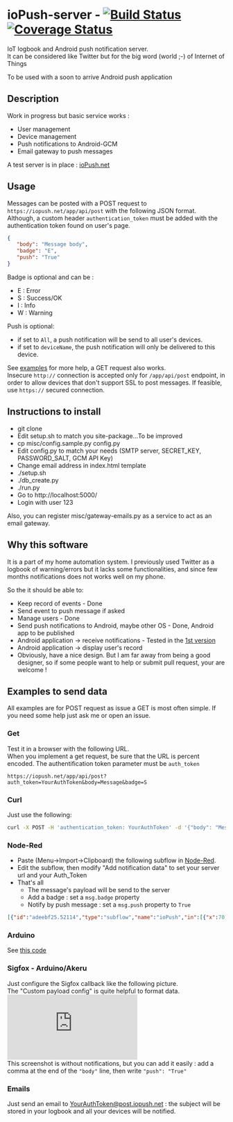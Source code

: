 # ioPush-server - [![Build Status](https://travis-ci.org/ioPush/ioPush-server.svg?branch=master)](https://travis-ci.org/ioPush/ioPush-server) [![Coverage Status](https://coveralls.io/repos/ioPush/ioPush-server/badge.svg?branch=master&service=github)](https://coveralls.io/github/ioPush/ioPush-server?branch=master)
IoT logbook and Android push notification server.  
It can be considered like Twitter but for the big word (world ;-) of Internet of Things

To be used with a soon to arrive Android push application

## Description
Work in progress but basic service works :
 * User management
 * Device management
 * Push notifications to Android-GCM
 * Email gateway to push messages

A test server is in place : [ioPush.net](https://iopush.net/app)

## Usage
Messages can be posted with a POST request to `https://iopush.net/app/api/post` with the following JSON format.  
Although, a custom header `authentication_token` must be added with the authentication token found on user's page.

```json
{
   "body": "Message body",
   "badge": "E",
   "push": "True"
}
```
Badge is optional and can be :
* E : Error
* S : Success/OK
* I : Info
* W : Warning  

Push is optional:
* if set to `All`, a push notification will be send to all user's devices.
* if set to `deviceName`, the push notification will only be delivered to this device.

See [examples](#examples-to-send-data) for more help, a GET request also works.  
Insecure `http://` connection is accepted only for `/app/api/post` endpoint, in order to allow devices that don't support SSL to post messages. If feasible, use `https://` secured connection.


## Instructions to install
 * git clone
 * Edit setup.sh to match you site-package...To be improved
 * cp misc/config.sample.py config.py
 * Edit config.py to match your needs (SMTP server, SECRET_KEY, PASSWORD_SALT, GCM API Key)
 * Change email address in index.html template
 * ./setup.sh
 * ./db_create.py
 * ./run.py
 * Go to http://localhost:5000/
 * Login with user 123
 
Also, you can register misc/gateway-emails.py as a service to act as an email gateway.
 
## Why this software
It is a part of my home automation system. I previously used Twitter as a logbook of warning/errors but it lacks some functionalities, and since few months notifications does not works well on my phone.

So the it should be able to:
 * Keep record of events - Done
 * Send event to push message if asked
 * Manage users - Done
 * Send push notifications to Android, maybe other OS - Done, Android app to be published
 * Android application -> receive notifications - Tested in the [1st version](https://github.com/Oliv4945/ioPush)
 * Android application -> display user's record
 * Obviously, have a nice design. But I am far away from being a good designer, so if some people want to help or submit pull request, your are welcome !

## Examples to send data
All examples are for POST request as issue a GET is most often simple. If you need some help just ask me or open an issue.
### Get
Test it in a browser with the following URL.  
When you implement a get request, be sure that the URL is percent encoded. The authentification token parameter must be `auth_token`
```
https://iopush.net/app/api/post?auth_token=YourAuthToken&body=Message&badge=S
```
### Curl
Just use the following:
```bash
curl -X POST -H 'authentication_token: YourAuthToken' -d '{"body": "Message send with curl", "badge": "I", "push": "True"}' https://iopush.net/app/api/post
```

### Node-Red
 * Paste (Menu->Import->Clipboard) the following subflow in [Node-Red](http://nodered.org).
 * Edit the subflow, then modify "Add notification data" to set your server url and your Auth_Token 
 * That's all
   * The message's payload will be send to the server
   * Add a badge : set a `msg.badge` property
   * Notify by push message : set a `msg.push` property to `True`
```JSON
[{"id":"adeebf25.52114","type":"subflow","name":"ioPush","in":[{"x":70,"y":70,"wires":[{"id":"43d1e4b1.bc2e1c"}]}],"out":[{"x":569,"y":108,"wires":[{"id":"a9684432.5697b8","port":0}]}]},{"id":"43d1e4b1.bc2e1c","type":"function","name":"Add notification data","func":"msg2 = {};\nmsg2.payload = {};\nmsg2.url = \"https://iopush.net/app/api/post\";\nmsg2.method = \"POST\";\nmsg2.headers = {\"authentication_token\": \"YourAuthToken\"};\nmsg2.payload.body = msg.payload;\nmsg2.payload.badge = msg.badge;\nmsg2.payload.push = msg.push;\nreturn msg2;","outputs":1,"noerr":0,"x":220,"y":70,"z":"adeebf25.52114","wires":[["31652b4f.ce9ad4"]]},{"id":"31652b4f.ce9ad4","type":"json","name":"","x":413,"y":71,"z":"adeebf25.52114","wires":[["a9684432.5697b8"]]},{"id":"a9684432.5697b8","type":"http request","name":"","method":"use","ret":"txt","url":"","x":447,"y":113,"z":"adeebf25.52114","wires":[[]]},{"id":"939cc31a.6c634","type":"subflow:adeebf25.52114","name":"","x":205,"y":356,"z":"3c426b18.c3bd94","wires":[["401e9113.bfe17"]]}]
```

### Arduino
See [this code](https://gist.github.com/Oliv4945/90a24612998153e7ae0d)

### Sigfox - Arduino/Akeru
Just configure the Sigfox callback like the following picture.  
The "Custom payload config" is quite helpful to format data.  
![alt-tag](https://iobook.net/jirafeau/f.php?h=1aN00QTO&p=1&k=e80f653d99)  
This screenshot is without notifications, but you can add it easily : add a comma at the end of the `"body"` line, then write `"push": "True"`

### Emails
Just send an email to YourAuthToken@post.iopush.net : the subject will be stored in your logbook and all your devices will be notified.

